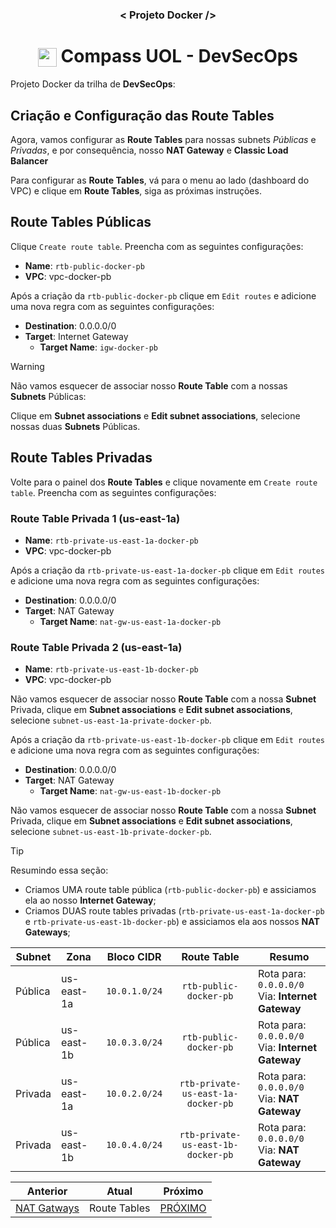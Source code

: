 <h3 align="center">< Projeto Docker /></h3>

<h1 align="center">
    <img align="center" src="https://logospng.org/download/uol/logo-uol-icon-256.png" width="30" height="30" /> Compass UOL - DevSecOps
</h1>

Projeto Docker da trilha de **DevSecOps**:

## Criação e Configuração das Route Tables

Agora, vamos configurar as **Route Tables** para nossas subnets _Públicas_ e _Privadas_, e por consequência, nosso **NAT Gateway** e **Classic Load Balancer**

Para configurar as **Route Tables**, vá para o menu ao lado (dashboard do VPC) e clique em **Route Tables**, siga as próximas instruções.

## Route Tables Públicas

Clique `Create route table`. Preencha com as seguintes configurações:

- **Name**: `rtb-public-docker-pb`
- **VPC**: vpc-docker-pb

Após a criação da `rtb-public-docker-pb` clique em `Edit routes` e adicione uma nova regra com as seguintes configurações:

- **Destination**: 0.0.0.0/0
- **Target**: Internet Gateway
  - **Target Name**: `igw-docker-pb`

> [!WARNING]
> Não vamos esquecer de associar nosso **Route Table** com a nossas **Subnets** Públicas:

Clique em **Subnet associations** e **Edit subnet associations**, selecione nossas duas **Subnets** Públicas.

## Route Tables Privadas

Volte para o painel dos **Route Tables** e clique novamente em `Create route table`. Preencha com as seguintes configurações:

### Route Table Privada 1 (us-east-1a)

- **Name**: `rtb-private-us-east-1a-docker-pb`
- **VPC**: vpc-docker-pb

Após a criação da `rtb-private-us-east-1a-docker-pb` clique em `Edit routes` e adicione uma nova regra com as seguintes configurações:

- **Destination**: 0.0.0.0/0
- **Target**: NAT Gateway
  - **Target Name**: `nat-gw-us-east-1a-docker-pb`

### Route Table Privada 2 (us-east-1a)

- **Name**: `rtb-private-us-east-1b-docker-pb`
- **VPC**: vpc-docker-pb

Não vamos esquecer de associar nosso **Route Table** com a nossa **Subnet** Privada, clique em **Subnet associations** e **Edit subnet associations**, selecione `subnet-us-east-1a-private-docker-pb`.

Após a criação da `rtb-private-us-east-1b-docker-pb` clique em `Edit routes` e adicione uma nova regra com as seguintes configurações:

- **Destination**: 0.0.0.0/0
- **Target**: NAT Gateway
  - **Target Name**: `nat-gw-us-east-1b-docker-pb`

Não vamos esquecer de associar nosso **Route Table** com a nossa **Subnet** Privada, clique em **Subnet associations** e **Edit subnet associations**, selecione `subnet-us-east-1b-private-docker-pb`.

> [!TIP]
> Resumindo essa seção:
>
> - Criamos UMA route table pública (`rtb-public-docker-pb`) e assiciamos ela ao nosso **Internet Gateway**;
> - Criamos DUAS route tables privadas (`rtb-private-us-east-1a-docker-pb` e `rtb-private-us-east-1b-docker-pb`) e assiciamos ela aos nossos **NAT Gateways**;
>
> | Subnet  | Zona       | Bloco CIDR    |            Route Table             | Resumo                                                |
> | ------- | ---------- | ------------- | :--------------------------------: | ----------------------------------------------------- |
> | Pública | us-east-1a | `10.0.1.0/24` |       `rtb-public-docker-pb`       | Rota para: `0.0.0.0/0` <br> Via: **Internet Gateway** |
> | Pública | us-east-1b | `10.0.3.0/24` |       `rtb-public-docker-pb`       | Rota para: `0.0.0.0/0` <br> Via: **Internet Gateway** |
> | Privada | us-east-1a | `10.0.2.0/24` | `rtb-private-us-east-1a-docker-pb` | Rota para: `0.0.0.0/0` <br> Via: **NAT Gateway**      |
> | Privada | us-east-1b | `10.0.4.0/24` | `rtb-private-us-east-1b-docker-pb` | Rota para: `0.0.0.0/0` <br> Via: **NAT Gateway**      |

| Anterior                         | Atual        | Próximo                         |
| -------------------------------- | ------------ | ------------------------------- |
| [NAT Gatways](3.nat_gateways.md) | Route Tables | [PRÓXIMO](5.security_groups.md) |
